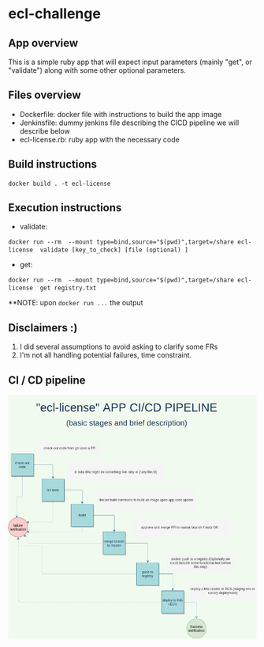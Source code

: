 # ecl-challenge


## App overview

This is a simple ruby app that will expect input parameters (mainly "get", or "validate") along with some other optional parameters.

## Files overview

- Dockerfile: docker file with instructions to build the app image
- Jenkinsfile: dummy jenkins file describing the CICD pipeline we will describe below
- ecl-license.rb: ruby app with the necessary code


## Build instructions

```
docker build . -t ecl-license
```

## Execution instructions
- validate:
```
docker run --rm  --mount type=bind,source="$(pwd)",target=/share ecl-license  validate [key_to_check] [file (optional) ]
```
- get:
```
docker run --rm  --mount type=bind,source="$(pwd)",target=/share ecl-license  get registry.txt
```
**NOTE: upon `docker run ...` the output


##  Disclaimers  :)  

1. I did several assumptions to avoid asking to clarify some FRs
2. I'm not all handling potential failures, time constraint.


## CI / CD pipeline
![cicd image](e-challenge-cicd.png)
